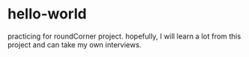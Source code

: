 # hello-world
practicing
for roundCorner project.
hopefully, I will learn a lot from this project and can take my own interviews.
